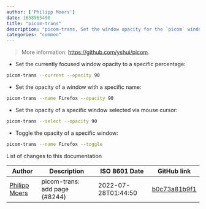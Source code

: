 ```yaml
---
author: ['Philipp Moers']
date: 1658965490
title: "picom-trans"
description: "picom-trans, Set the window opacity for the `picom` window compositor."
categories: "common"
---
```

> More information: <https://github.com/yshui/picom>.

- Set the currently focused window opacity to a specific percentage:

```bash
picom-trans --current --opacity 90
```

- Set the opacity of a window with a specific name:

```bash
picom-trans --name Firefox --opacity 90
```

- Set the opacity of a specific window selected via mouse cursor:

```bash
picom-trans --select --opacity 90
```

- Toggle the opacity of a specific window:

```bash
picom-trans --name Firefox --toggle
```
List of changes to this documentation


Author | Description | ISO 8601 Date | GitHub link
------|-----|-----|-----
[Philipp Moers](mailto:soziflip+github@gmail.com) | picom-trans: add page (#8244) | 2022-07-28T01:44:50 | [b0c73a81b9f1](https://github.com/tldr-pages/tldr/commit/b0c73a81b9f1071aa545cfcec0a58d50a0658ba6)

